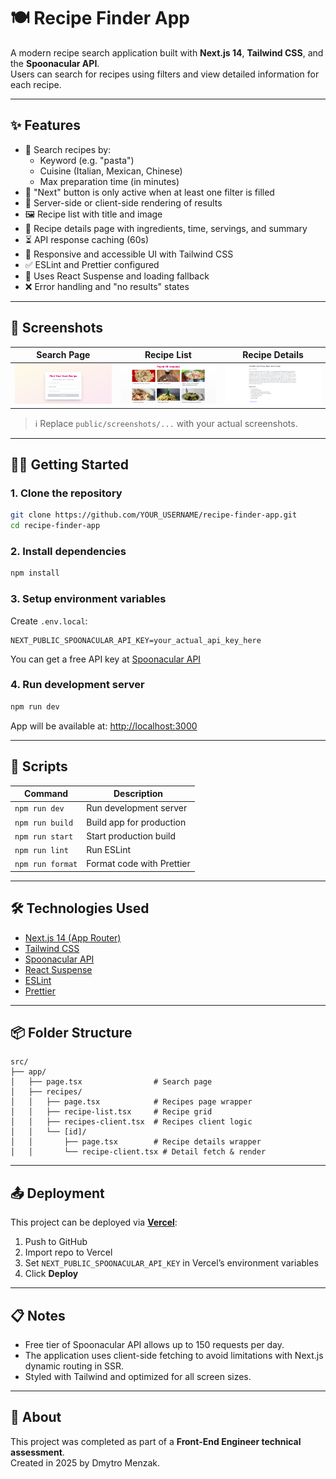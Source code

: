 # 🍽 Recipe Finder App

A modern recipe search application built with **Next.js 14**, **Tailwind CSS**, and the **Spoonacular API**.  
Users can search for recipes using filters and view detailed information for each recipe.

---

## ✨ Features

- 🔎 Search recipes by:
  - Keyword (e.g. "pasta")
  - Cuisine (Italian, Mexican, Chinese)
  - Max preparation time (in minutes)
- 🧠 "Next" button is only active when at least one filter is filled
- 📄 Server-side or client-side rendering of results
- 🖼 Recipe list with title and image
- 📘 Recipe details page with ingredients, time, servings, and summary
- ⏳ API response caching (60s)
- 🧱 Responsive and accessible UI with Tailwind CSS
- ✅ ESLint and Prettier configured
- 🔁 Uses React Suspense and loading fallback
- ❌ Error handling and "no results" states

---

## 📸 Screenshots

| Search Page                        | Recipe List                         | Recipe Details                      |
| ---------------------------------- | ----------------------------------- | ----------------------------------- |
| ![](public/screenshots/search.png) | ![](public/screenshots/results.png) | ![](public/screenshots/details.png) |

> ℹ️ Replace `public/screenshots/...` with your actual screenshots.

---

## 🧑‍💻 Getting Started

### 1. Clone the repository

```bash
git clone https://github.com/YOUR_USERNAME/recipe-finder-app.git
cd recipe-finder-app
```

### 2. Install dependencies

```bash
npm install
```

### 3. Setup environment variables

Create `.env.local`:

```env
NEXT_PUBLIC_SPOONACULAR_API_KEY=your_actual_api_key_here
```

You can get a free API key at [Spoonacular API](https://spoonacular.com/food-api/docs#Authentication)

### 4. Run development server

```bash
npm run dev
```

App will be available at: [http://localhost:3000](http://localhost:3000)

---

## 🧰 Scripts

| Command          | Description               |
| ---------------- | ------------------------- |
| `npm run dev`    | Run development server    |
| `npm run build`  | Build app for production  |
| `npm run start`  | Start production build    |
| `npm run lint`   | Run ESLint                |
| `npm run format` | Format code with Prettier |

---

## 🛠 Technologies Used

- [Next.js 14 (App Router)](https://nextjs.org/)
- [Tailwind CSS](https://tailwindcss.com/)
- [Spoonacular API](https://spoonacular.com/food-api)
- [React Suspense](https://react.dev/reference/react/Suspense)
- [ESLint](https://eslint.org/)
- [Prettier](https://prettier.io/)

---

## 📦 Folder Structure

```
src/
├── app/
│   ├── page.tsx                # Search page
│   ├── recipes/
│   │   ├── page.tsx            # Recipes page wrapper
│   │   ├── recipe-list.tsx     # Recipe grid
│   │   ├── recipes-client.tsx  # Recipes client logic
│   │   └── [id]/
│   │       ├── page.tsx        # Recipe details wrapper
│   │       └── recipe-client.tsx # Detail fetch & render
```

---

## 📤 Deployment

This project can be deployed via [**Vercel**](https://vercel.com):

1. Push to GitHub
2. Import repo to Vercel
3. Set `NEXT_PUBLIC_SPOONACULAR_API_KEY` in Vercel’s environment variables
4. Click **Deploy**

---

## 📋 Notes

- Free tier of Spoonacular API allows up to 150 requests per day.
- The application uses client-side fetching to avoid limitations with Next.js dynamic routing in SSR.
- Styled with Tailwind and optimized for all screen sizes.

---

## 🙋 About

This project was completed as part of a **Front-End Engineer technical assessment**.  
Created in 2025 by Dmytro Menzak.
